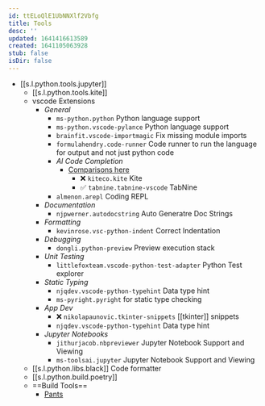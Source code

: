 ```yaml
---
id: ttELoQlE1UbNNXlf2Vbfg
title: Tools
desc: ''
updated: 1641416613589
created: 1641105063928
stub: false
isDir: false
---
```


- [[s.l.python.tools.jupyter]]
  - [[s.l.python.tools.kite]]
  - vscode Extensions
    - _General_
      - `ms-python.python` Python language support
      - `ms-python.vscode-pylance` Python language support
      - `brainfit.vscode-importmagic` Fix missing module imports
      - `formulahendry.code-runner` Code runner to run the language for output and not just python code
      - _AI Code Completion_
        - [Comparisons here](https://medium.com/swlh/kite-vs-tabnine-which-ai-code-autocomplete-should-you-choose-eb6eba85c3a6)
          - ❌️ `kiteco.kite` Kite
          - ✅️ `tabnine.tabnine-vscode` TabNine
      - `almenon.arepl` Coding REPL
    - _Documentation_
      - `njpwerner.autodocstring` Auto Generatre Doc Strings
    - _Formatting_
      - `kevinrose.vsc-python-indent` Correct Indentation
    - _Debugging_
      - `dongli.python-preview` Preview execution stack
    - _Unit Testing_
      - `littlefoxteam.vscode-python-test-adapter` Python Test explorer
    - _Static Typing_
      - `njqdev.vscode-python-typehint` Data type hint
      - `ms-pyright.pyright` for static type checking
    - _App Dev_
      - ❌️ `nikolapaunovic.tkinter-snippets` [[tkinter]] snippets
      - `njqdev.vscode-python-typehint` Data type hint
    - _Jupyter Notebooks_
      - `jithurjacob.nbpreviewer` Jupyter Notebook Support and Viewing
      - `ms-toolsai.jupyter` Jupyter Notebook Support and Viewing
  - [[s.l.python.libs.black]] Code formatter
  - [[s.l.python.build.poetry]]
  - ==Build Tools==
    - [Pants](https://www.pantsbuild.org/docs)

